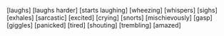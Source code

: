 [laughs] 
[laughs harder]
[starts laughing]
[wheezing]
[whispers]
[sighs]
[exhales]
[sarcastic]
[excited]
[crying]
[snorts]
[mischievously]
[gasp]
[giggles]
[panicked]
[tired]
[shouting]
[trembling]
[amazed] 